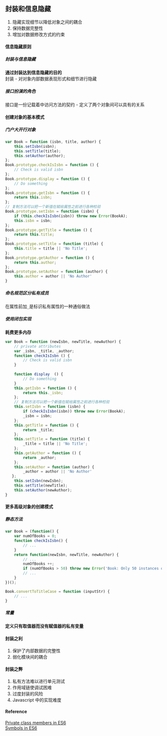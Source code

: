## 封装和信息隐藏  
1. 隐藏实现细节以降低对象之间的耦合  
2. 保持数据完整性  
3. 增加对数据修改方式的约束  

#### 信息隐藏原则  
##### 封装与信息隐藏  
**通过封装达到信息隐藏的目的**  
封装 - 对对象内部数据表现形式和细节进行隐藏  

##### 接口扮演的角色  
接口是一份记载着中访问方法的契约 - 定义了两个对象间可以具有的关系

#### 创建对象的基本模式  
##### 门户大开行对象  
```javascript
var Book = function (isbn, title, author) {
    this.setIsbn(isbn);
    this.setTitle(title);
    this.setAuthor(author);
};
Book.prototype.checkIsIsbn = function () {
    // Check is valid isbn
};
Book.prototype.display = function () {
    // Do something
};
Book.prototype.getIsbn = function () {
    return this.isbn;
};
// 复制方法可以把一个新值在赋给属性之前进行各种检验
Book.prototype.setIsbn = function (isbn) {
    if (this.checkIsIsbn(isbn)) throw new Error(BookA);
    this.isbn = isbn;
};
Book.prototype.getTitle = function () {
    return this.title;
};
Book.prototype.setTitle = function (title) {
    this.title = title || 'No Title';
};
Book.prototype.getAuthor = function () {
    return this.author;
};
Book.prototype.setAuthor = function (author) {
    this.author = author || 'No Author'
}
```

##### 命名规范区分私有成员  
在属性前加`_`是标识私有属性的一种通俗做法  

##### 使用闭包实现    
**耗费更多内存**
```javascript
var Book = function (newIsbn, newTitle, newAuthor) {
    // private attributes
    var _isbn, _title, _author;
    function checkIsIsbn () {
        // Check is valid isbn
    }
    
    function display  () {
        // Do something
    }
    this.getIsbn = function () {
        return this._isbn;
    };
    // 复制方法可以把一个新值在赋给属性之前进行各种检验
    this.setIsbn = function (isbn) {
        if (checkIsIsbn(isbn)) throw new Error(BookA);
        _isbn = isbn;
    };
    this.getTitle = function () {
        return _title;
    };
    this.setTitle = function (title) {
        _title = title || 'No Title';
    };
    this.getAuthor = function () {
        return _author;
    };
    this.setAuthor = function (author) {
        _author = author || 'No Author'
   };
    this.setIsbn(newIsbn);
    this.setTitle(newTitle);
    this.setAuthor(newAuthor);
}
```
#### 更多高级对象的创建模式  
##### 静态方法  
```javascript
var Book = (function() {
    var numOfBooks = 0;
    function checkIsIsbn() {
        // ...
    }
    return function(newIsbn, newTitle, newAuthor) {
        // ...  
        numOfBooks ++;
        if (numOfBooks > 50) throw new Error('Book: Only 50 instances of Book can be created. ');
        // ...
    }
})();

Book.convertToTitleCase = function (inputStr) {
    // ...
}
```
##### 常量  
**定义只有取值器而没有赋值器的私有变量**  

#### 封装之利  
1. 保护了内部数据的完整性  
2. 弱化模块间的耦合  

#### 封装之弊    
1. 私有方法难以进行单元测试  
2. 作用域链使调试困难  
3. 过度封装的风险  
4. Javascript 中的实现难度  

#### Reference  
[Private class members in ES6](https://medium.com/@davidrhyswhite/private-members-in-es6-db1ccd6128a5)  
[Symbols in ES6](http://bubkoo.com/2015/07/24/es6-in-depth-symbols/)    
